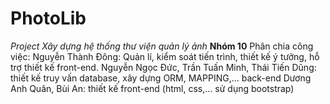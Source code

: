 # PhotoLib
_Project Xây dựng hệ thống thư viện quản lý ảnh_
**Nhóm 10**
Phân chia công việc:
Nguyễn Thành Đông: Quản lí, kiểm soát tiến trình, thiết kế ý tưởng, hỗ trợ thiết kế front-end.
Nguyễn Ngọc Đức, Trần Tuấn Minh, Thái Tiến Dũng: thiết kế truy vấn database, xây dựng ORM, MAPPING,... back-end
Dương Anh Quân, Bùi An: thiết kế front-end (html, css,... sử dụng bootstrap)
